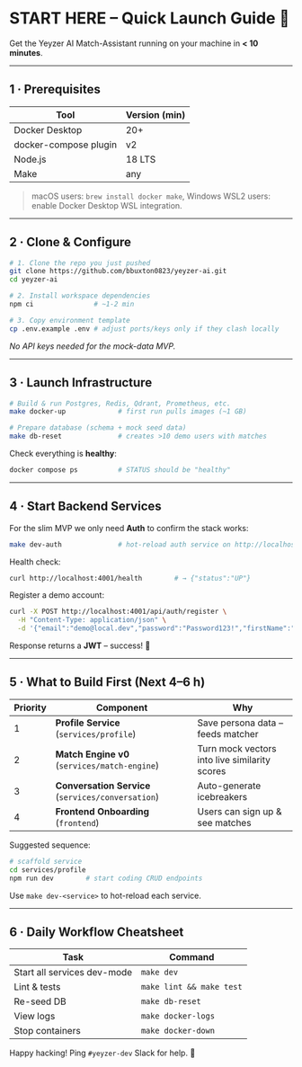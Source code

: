 # START HERE – Quick Launch Guide 🚀

Get the Yeyzer AI Match-Assistant running on your machine in **< 10 minutes**.

---

## 1 · Prerequisites

| Tool | Version (min) |
|------|---------------|
| Docker Desktop | 20+ |
| docker-compose plugin | v2 |
| Node.js | 18 LTS |
| Make | any |

> macOS users: `brew install docker make`, Windows WSL2 users: enable Docker Desktop WSL integration.

---

## 2 · Clone & Configure

```bash
# 1. Clone the repo you just pushed
git clone https://github.com/bbuxton0823/yeyzer-ai.git
cd yeyzer-ai

# 2. Install workspace dependencies
npm ci               # ~1-2 min

# 3. Copy environment template
cp .env.example .env # adjust ports/keys only if they clash locally
```

_No API keys needed for the mock-data MVP._

---

## 3 · Launch Infrastructure

```bash
# Build & run Postgres, Redis, Qdrant, Prometheus, etc.
make docker-up             # first run pulls images (~1 GB)

# Prepare database (schema + mock seed data)
make db-reset              # creates >10 demo users with matches
```

Check everything is **healthy**:

```bash
docker compose ps          # STATUS should be "healthy"
```

---

## 4 · Start Backend Services

For the slim MVP we only need **Auth** to confirm the stack works:

```bash
make dev-auth              # hot-reload auth service on http://localhost:4001
```

Health check:

```bash
curl http://localhost:4001/health        # → {"status":"UP"}
```

Register a demo account:

```bash
curl -X POST http://localhost:4001/api/auth/register \
  -H "Content-Type: application/json" \
  -d '{"email":"demo@local.dev","password":"Password123!","firstName":"Demo","lastName":"User"}'
```

Response returns a **JWT** – success! 🔑

---

## 5 · What to Build First (Next 4–6 h)

| Priority | Component | Why |
|----------|-----------|-----|
| 1 | **Profile Service** (`services/profile`) | Save persona data – feeds matcher |
| 2 | **Match Engine v0** (`services/match-engine`) | Turn mock vectors into live similarity scores |
| 3 | **Conversation Service** (`services/conversation`) | Auto-generate icebreakers |
| 4 | **Frontend Onboarding** (`frontend`) | Users can sign up & see matches |

Suggested sequence:

```bash
# scaffold service
cd services/profile
npm run dev        # start coding CRUD endpoints
```

Use `make dev-<service>` to hot-reload each service.

---

## 6 · Daily Workflow Cheatsheet

| Task | Command |
|------|---------|
| Start all services dev-mode | `make dev` |
| Lint & tests                | `make lint && make test` |
| Re-seed DB                  | `make db-reset` |
| View logs                   | `make docker-logs` |
| Stop containers             | `make docker-down` |

Happy hacking! Ping `#yeyzer-dev` Slack for help. 💬
